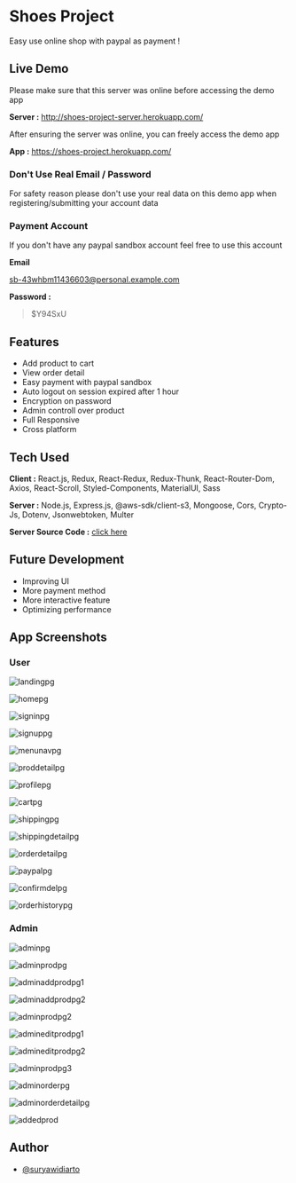 
# Shoes Project
Easy use online shop with paypal as payment !
## Live Demo
Please make sure that this server was online before accessing the demo app

**Server :**
http://shoes-project-server.herokuapp.com/

After ensuring the server was online, you can freely access the demo app

**App :**
https://shoes-project.herokuapp.com/

### Don't Use Real Email / Password
For safety reason please don't use your real data on this demo app when registering/submitting your account data

### Payment Account
If you don't have any paypal sandbox account feel free to use this account

**Email**

sb-43whbm11436603@personal.example.com

**Password :**

>$Y94SxU
## Features
- Add product to cart
- View order detail
- Easy payment with paypal sandbox
- Auto logout on session expired after 1 hour
- Encryption on password
- Admin controll over product
- Full Responsive
- Cross platform


## Tech Used
**Client :** React.js, Redux, React-Redux, Redux-Thunk, React-Router-Dom, Axios, React-Scroll, Styled-Components, MaterialUI, Sass

**Server :** Node.js, Express.js, @aws-sdk/client-s3, Mongoose, Cors, Crypto-Js, Dotenv, Jsonwebtoken, Multer

**Server Source Code :** [click here](https://github.com/suryawidiarto/shoes-project-server)


## Future Development
- Improving UI
- More payment method
- More interactive feature
- Optimizing performance


## App Screenshots
### User

![landingpg](https://user-images.githubusercontent.com/24983923/149732619-f94fd5b8-d296-41a1-93cc-39d6098e0527.png)

![homepg](https://user-images.githubusercontent.com/24983923/149732618-41104048-b1d1-414b-9b81-f4821ac999cd.png)

![signinpg](https://user-images.githubusercontent.com/24983923/149732659-bbcf2b3e-ddf9-463f-89f0-3812fb2c2717.png)

![signuppg](https://user-images.githubusercontent.com/24983923/149732661-46c485ec-8ff6-4bb7-aa2a-31bfba415757.png)

![menunavpg](https://user-images.githubusercontent.com/24983923/149732625-c9d1fdaa-1fe4-4226-830e-379fbef2f62c.png)

![proddetailpg](https://user-images.githubusercontent.com/24983923/149732644-0d33aad8-8342-4376-8a4e-82bb131d4677.png)

![profilepg](https://user-images.githubusercontent.com/24983923/149732650-a5ca5734-bd0c-460f-b340-d5bfe8066836.png)

![cartpg](https://user-images.githubusercontent.com/24983923/149732611-bfc05f7b-c6e8-4421-a71c-1b06ead5ebb7.png)

![shippingpg](https://user-images.githubusercontent.com/24983923/149732658-52bad8b0-1e49-4922-8a51-f279a0bfe92f.png)

![shippingdetailpg](https://user-images.githubusercontent.com/24983923/149732653-e632a8ae-fa0f-4128-9af1-4fdba5a1d9e2.png)

![orderdetailpg](https://user-images.githubusercontent.com/24983923/149732631-3e25d606-2040-4b44-acfc-08a06f04cf5e.png)

![paypalpg](https://user-images.githubusercontent.com/24983923/149732639-1de3be67-26cc-4bb3-8eca-e3eba7e975ec.png)

![confirmdelpg](https://user-images.githubusercontent.com/24983923/149732614-bd237852-91cd-4387-b636-4e7a0ff92a34.png)

![orderhistorypg](https://user-images.githubusercontent.com/24983923/149732636-ae2454f3-9203-4b9b-a566-27b268963cdf.png)

### Admin

![adminpg](https://user-images.githubusercontent.com/24983923/149735219-de20d1d6-1767-47d2-b8bb-03e5cb228183.png)

![adminprodpg](https://user-images.githubusercontent.com/24983923/149735221-b0714113-29b3-4157-bd8e-7272e54b584c.png)

![adminaddprodpg1](https://user-images.githubusercontent.com/24983923/149735208-179b5da2-00c7-47d0-9e19-aa52240b6a8c.png)

![adminaddprodpg2](https://user-images.githubusercontent.com/24983923/149735213-ef731af7-2315-4e6e-8e00-af5670acdca4.png)

![adminprodpg2](https://user-images.githubusercontent.com/24983923/149735225-ef5e7102-8559-46c5-9eae-d03d4dfe9258.png)

![admineditprodpg1](https://user-images.githubusercontent.com/24983923/149735217-9040008b-03f5-4074-8cb0-4b5cab2af3f9.png)

![admineditprodpg2](https://user-images.githubusercontent.com/24983923/149735218-d84b36e1-82fa-4f42-bd3a-6114937d4e33.png)

![adminprodpg3](https://user-images.githubusercontent.com/24983923/149735228-ae743854-2f93-45f0-8745-2f53f559e737.png)

![adminorderpg](https://user-images.githubusercontent.com/24983923/149735233-ff13cf37-5c5b-42f7-a4f2-bafcb9d3036c.png)

![adminorderdetailpg](https://user-images.githubusercontent.com/24983923/149735234-dbc24c99-a1b9-4e9b-9992-1eb6c0993d8e.png)

![addedprod](https://user-images.githubusercontent.com/24983923/149736856-d78a8152-2aba-4833-98c4-bc625b9a5b8c.png)
## Author
- [@suryawidiarto](https://github.com/suryawidiarto)

